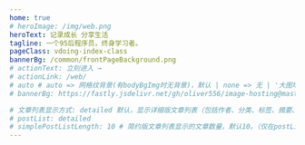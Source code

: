 ```yaml
---
home: true
# heroImage: /img/web.png
heroText: 记录成长 分享生活
tagline: 一个95后程序员，终身学习者。
pageClass: vdoing-index-class
bannerBg: /common/frontPageBackground.png
# actionText: 立刻进入 →
# actionLink: /web/
# auto # auto => 网格纹背景(有bodyBgImg时无背景)，默认 | none => 无 | '大图地址' | background: 自定义背景样式       提示：如发现文本颜色不适应你的背景时可以到palette.styl修改$bannerTextColor变量
# bannerBg: https://fastly.jsdelivr.net/gh/oliver556/image-hosting@master/20220220/bg_01.32dmnwhi26k0.webp

# 文章列表显示方式: detailed 默认，显示详细版文章列表（包括作者、分类、标签、摘要、分页等）| simple => 显示简约版文章列表（仅标题和日期）| none 不显示文章列表
# postList: detailed
# simplePostListLength: 10 # 简约版文章列表显示的文章数量，默认10。（仅在postList设置为simple时生效）
---
```


<ClientOnly>
  <IndexBigImg />
</ClientOnly>

<ClientOnly>
  <WebInfo />
</ClientOnly>

